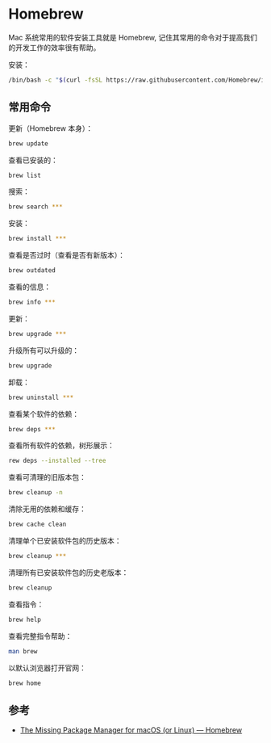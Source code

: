 # Homebrew

Mac 系统常用的软件安装工具就是 Homebrew, 记住其常用的命令对于提高我们的开发工作的效率很有帮助。

安装：

```bash
/bin/bash -c "$(curl -fsSL https://raw.githubusercontent.com/Homebrew/install/master/install.sh)"
```

## 常用命令

更新（Homebrew 本身）：

```bash
brew update
```

查看已安装的：

```bash
brew list
```

搜索：

```bash
brew search ***
```

安装：

```bash
brew install ***
```

查看是否过时（查看是否有新版本）：

```bash
brew outdated
```

查看的信息：

```bash
brew info ***
```

更新：

```bash
brew upgrade ***
```

升级所有可以升级的：

```bash
brew upgrade
```

卸载：

```bash
brew uninstall ***
```

查看某个软件的依赖：

```bash
brew deps ***
```

查看所有软件的依赖，树形展示：

```bash
rew deps --installed --tree
```

查看可清理的旧版本包：

```bash
brew cleanup -n
```

清除无用的依赖和缓存：

```bash
brew cache clean
```

清理单个已安装软件包的历史版本：

```bash
brew cleanup ***
```

清理所有已安装软件包的历史老版本：

```bash
brew cleanup
```

查看指令：

```bash
brew help
```

查看完整指令帮助：

```bash
man brew
```

以默认浏览器打开官网：

```bash
brew home
```

## 参考

- [The Missing Package Manager for macOS (or Linux) — Homebrew](https://brew.sh/)

